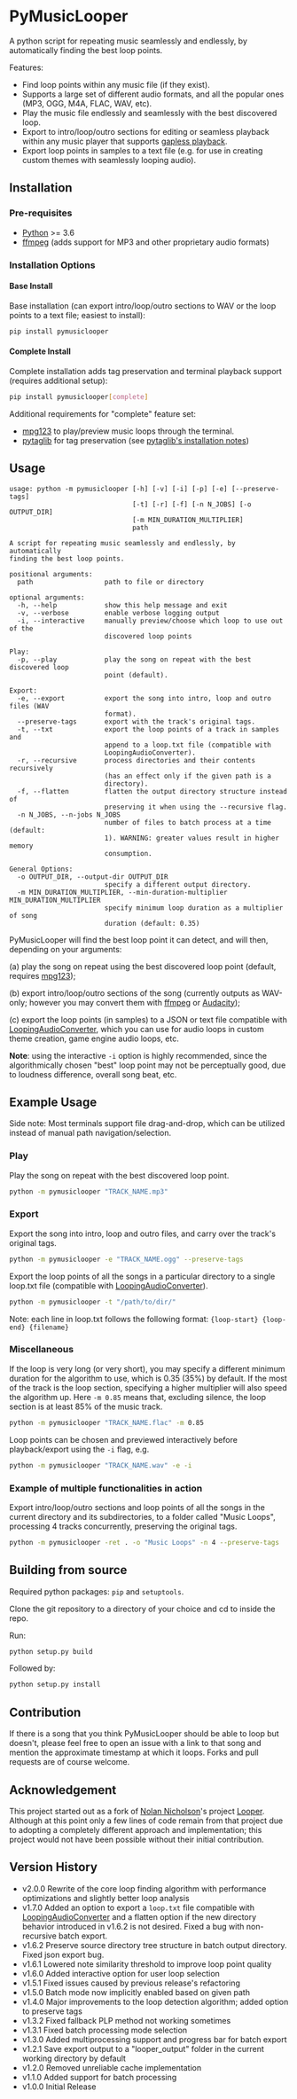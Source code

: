 # PyMusicLooper

A python script for repeating music seamlessly and endlessly, by automatically finding the best loop points.

Features:

- Find loop points within any music file (if they exist).
- Supports a large set of different audio formats, and all the popular ones (MP3, OGG, M4A, FLAC, WAV, etc).
- Play the music file endlessly and seamlessly with the best discovered loop.
- Export to intro/loop/outro sections for editing or seamless playback within any music player that supports [gapless playback](https://en.wikipedia.org/wiki/Gapless_playback).
- Export loop points in samples to a text file (e.g. for use in creating custom themes with seamlessly looping audio).

## Installation

### Pre-requisites

- [Python](https://www.python.org/downloads/) >= 3.6
- [ffmpeg](https://ffmpeg.org/download.html) (adds support for MP3 and other proprietary audio formats)

### Installation Options

#### Base Install

Base installation (can export intro/loop/outro sections to WAV or the loop points to a text file; easiest to install):

```sh
pip install pymusiclooper
```

#### Complete Install

Complete installation adds tag preservation and terminal playback support (requires additional setup):

```sh
pip install pymusiclooper[complete]
```

Additional requirements for "complete" feature set:

- [mpg123](https://www.mpg123.de/download.shtml) to play/preview music loops through the terminal.
- [pytaglib](https://github.com/supermihi/pytaglib) for tag preservation (see [pytaglib's installation notes](https://github.com/supermihi/pytaglib#installation-notes))

## Usage

```raw
usage: python -m pymusiclooper [-h] [-v] [-i] [-p] [-e] [--preserve-tags]
                               [-t] [-r] [-f] [-n N_JOBS] [-o OUTPUT_DIR]
                               [-m MIN_DURATION_MULTIPLIER]
                               path

A script for repeating music seamlessly and endlessly, by automatically
finding the best loop points.

positional arguments:
  path                  path to file or directory

optional arguments:
  -h, --help            show this help message and exit
  -v, --verbose         enable verbose logging output
  -i, --interactive     manually preview/choose which loop to use out of the
                        discovered loop points

Play:
  -p, --play            play the song on repeat with the best discovered loop
                        point (default).

Export:
  -e, --export          export the song into intro, loop and outro files (WAV
                        format).
  --preserve-tags       export with the track's original tags.
  -t, --txt             export the loop points of a track in samples and
                        append to a loop.txt file (compatible with
                        LoopingAudioConverter).
  -r, --recursive       process directories and their contents recursively
                        (has an effect only if the given path is a
                        directory).
  -f, --flatten         flatten the output directory structure instead of
                        preserving it when using the --recursive flag.
  -n N_JOBS, --n-jobs N_JOBS
                        number of files to batch process at a time (default:
                        1). WARNING: greater values result in higher memory
                        consumption.

General Options:
  -o OUTPUT_DIR, --output-dir OUTPUT_DIR
                        specify a different output directory.
  -m MIN_DURATION_MULTIPLIER, --min-duration-multiplier MIN_DURATION_MULTIPLIER
                        specify minimum loop duration as a multiplier of song
                        duration (default: 0.35)

```

PyMusicLooper will find the best loop point it can detect, and will then, depending on your arguments:

(a) play the song on repeat using the best discovered loop point (default, requires [mpg123](https://www.mpg123.de/download.shtml));

(b) export intro/loop/outro sections of the song (currently outputs as WAV-only; however you may convert them with [ffmpeg](https://ffmpeg.org/) or [Audacity](https://www.audacityteam.org/));

(c) export the loop points (in samples) to a JSON or text file compatible with [LoopingAudioConverter](https://github.com/libertyernie/LoopingAudioConverter/), which you can use for audio loops in custom theme creation, game engine audio loops, etc.

**Note**: using the interactive `-i` option is highly recommended, since the algorithmically chosen "best" loop point may not be perceptually good, due to loudness difference, overall song beat, etc.

## Example Usage

Side note: Most terminals support file drag-and-drop, which can be utilized instead of manual path navigation/selection.

### Play

Play the song on repeat with the best discovered loop point.

```sh
python -m pymusiclooper "TRACK_NAME.mp3"
```

### Export

Export the song into intro, loop and outro files, and carry over the track's original tags.

```sh
python -m pymusiclooper -e "TRACK_NAME.ogg" --preserve-tags
```

Export the loop points of all the songs in a particular directory to a single loop.txt file (compatible with [LoopingAudioConverter](https://github.com/libertyernie/LoopingAudioConverter/)).

```sh
python -m pymusiclooper -t "/path/to/dir/"
```

Note: each line in loop.txt follows the following format: `{loop-start} {loop-end} {filename}`

### Miscellaneous

If the loop is very long (or very short), you may specify a different minimum duration for the algorithm to use, which is 0.35 (35%) by default.
If the most of the track is the loop section, specifying a higher multiplier will also speed the algorithm up.
Here `-m 0.85` means that, excluding silence, the loop section is at least 85% of the music track.

```sh
python -m pymusiclooper "TRACK_NAME.flac" -m 0.85
```

Loop points can be chosen and previewed interactively before playback/export using the `-i` flag, e.g.

```sh
python -m pymusiclooper "TRACK_NAME.wav" -e -i
```

### Example of multiple functionalities in action

Export intro/loop/outro sections and loop points of all the songs in the current directory and its subdirectories, to a folder called "Music Loops", processing 4 tracks concurrently, preserving the original tags.

```sh
python -m pymusiclooper -ret . -o "Music Loops" -n 4 --preserve-tags
```

## Building from source

Required python packages: `pip` and `setuptools`.

Clone the git repository to a directory of your choice and cd to inside the repo.

Run:

```sh
python setup.py build
```

Followed by:

```sh
python setup.py install
```

## Contribution

If there is a song that you think PyMusicLooper should be able to loop but doesn't, please feel free to open an issue with a link to that song and mention the approximate timestamp at which it loops. Forks and pull requests are of course welcome.

## Acknowledgement

This project started out as a fork of [Nolan Nicholson](https://github.com/NolanNicholson)'s project [Looper](https://github.com/NolanNicholson/Looper/). Although at this point only a few lines of code remain from that project due to adopting a completely different approach and implementation; this project would not have been possible without their initial contribution.

## Version History

- v2.0.0 Rewrite of the core loop finding algorithm with performance optimizations and slightly better loop analysis
- v1.7.0 Added an option to export a `loop.txt` file compatible with [LoopingAudioConverter](https://github.com/libertyernie/LoopingAudioConverter/) and a flatten option if the new directory behavior introduced in v1.6.2 is not desired. Fixed a bug with non-recursive batch export.
- v1.6.2 Preserve source directory tree structure in batch output directory. Fixed json export bug.
- v1.6.1 Lowered note similarity threshold to improve loop point quality
- v1.6.0 Added interactive option for user loop selection
- v1.5.1 Fixed issues caused by previous release's refactoring
- v1.5.0 Batch mode now implicitly enabled based on given path
- v1.4.0 Major improvements to the loop detection algorithm; added option to preserve tags
- v1.3.2 Fixed fallback PLP method not working sometimes
- v1.3.1 Fixed batch processing mode selection
- v1.3.0 Added multiprocessing support and progress bar for batch export
- v1.2.1 Save export output to a "looper_output" folder in the current working directory by default
- v1.2.0 Removed unreliable cache implementation
- v1.1.0 Added support for batch processing
- v1.0.0 Initial Release
